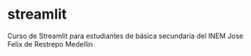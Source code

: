# streamlit
Curso de Streamlit  para estudiantes de básica secundaria del INEM Jose Felix de Restrepo Medellin 
